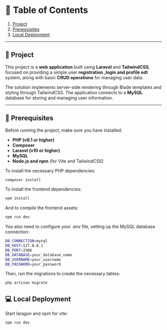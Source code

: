 # 📌 Table of Contents
1. [Project](#-proposed-solution)  
2. [Prerequisites](#-prerequisites)  
3. [Local Deployment](#-local-deployment)

---

## 📌 Project
This project is a **web application** built using **Laravel** and **TailwindCSS**, focused on providing a simple user **registration ,login and profile edt** system, along with basic **CRUD operations** for managing user data.

The solution implements server-side rendering through Blade templates and styling through TailwindCSS. The application connects to a **MySQL** database for storing and managing user information.

---

## 🔧 Prerequisites
Before running the project, make sure you have installed:

- **PHP (v8.1 or higher)**
- **Composer**
- **Laravel (v10 or higher)**
- **MySQL**
- **Node.js and npm** (for Vite and TailwindCSS)

To install the necessary PHP dependencies:

```sh
composer install
```

To install the frontend dependencies:
```sh
npm install
```
And to compile the frontend assets:

```sh
npm run dev
```
You also need to configure your .env file, setting up the MySQL database connection:

```sh
DB_CONNECTION=mysql
DB_HOST=127.0.0.1
DB_PORT=3306
DB_DATABASE=your_database_name
DB_USERNAME=your_username
DB_PASSWORD=your_password
```
Then, run the migrations to create the necessary tables:
```sh
php artisan migrate
```

## 💻 Local Deployment

Start laragon and npm for vite:
```sh
npm run dev 
```



